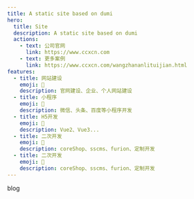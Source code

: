 ```yaml
---
title: A static site based on dumi
hero:
  title: Site
  description: A static site based on dumi
  actions:
    - text: 公司官网
      link: https://www.ccxcn.com
    - text: 更多案例
      link: https://www.ccxcn.com/wangzhananlituijian.html
features:
  - title: 网站建设
    emoji: 💎
    description: 官网建设、企业、个人网站建设
  - title: 小程序
    emoji: 🌈
    description: 微信、头条、百度等小程序开发
  - title: H5开发
    emoji: 🚀
    description: Vue2、Vue3...
  - title: 二次开发
    emoji: 🚀
    description: coreShop、sscms、furion、定制开发
  - title: 二次开发
    emoji: 🚀
    description: coreShop、sscms、furion、定制开发
---
```


blog
